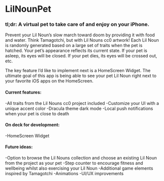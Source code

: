 # LilNounPet

### tl;dr: A virtual pet to take care of and enjoy on your iPhone. 

Prevent your Lil Noun’s slow march toward doom by providing it with food and water. Think Tamagotchi, but with Lil Nouns cc0 artwork! Each Lil Noun is randomly generated based on a large set of traits when the pet is hatched. Your pet’s appearance reflects its current state. If your pet is asleep, its eyes will be closed. If your pet dies, its eyes will be crossed out, etc.

The key feature I’d like to implement next is a HomeScreen Widget. The ultimate goal of this app is being able to see your pet Lil Noun right next to your favorite iOS apps on the HomeScreen. 

#### Current features:
-All traits from the Lil Nouns cc0 project included
-Customize your UI with a unique accent color
-Dracula theme dark mode
-Local push notifications when your pet is close to death

#### On deck for development:
-HomeScreen Widget

#### Future ideas:
-Option to browse the Lil Nouns collection and choose an existing Lil Noun from the project as your pet
-Step counter to encourage fitness and wellbeing whilst also exercising your Lil Noun
-Additional game elements inspired by Tamagotchi
-Animations
-UI/UX improvements



